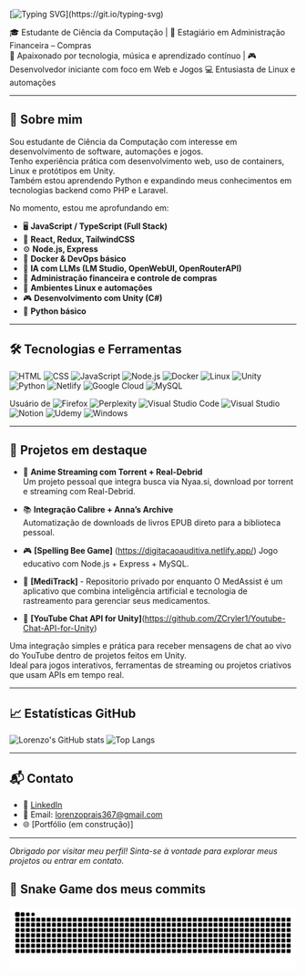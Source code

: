 [![Typing SVG](https://readme-typing-svg.demolab.com/?lines=👋+Olá,+meu+nome+é+Lorenzo+Costa;❤️+Bem+vindo+ao+meu+perfil!)](https://git.io/typing-svg)

🎓 Estudante de Ciência da Computação | 💼 Estagiário em Administração Financeira – Compras  
🎸 Apaixonado por tecnologia, música e aprendizado contínuo | 🎮 Desenvolvedor iniciante com foco em Web e Jogos
💻 Entusiasta de Linux e automações

---

## 🧠 Sobre mim

Sou estudante de Ciência da Computação com interesse em desenvolvimento de software, automações e jogos.  
Tenho experiência prática com desenvolvimento web, uso de containers, Linux e protótipos em Unity.  
Também estou aprendendo Python e expandindo meus conhecimentos em tecnologias backend como PHP e Laravel.

No momento, estou me aprofundando em:


- 🖥️ **JavaScript / TypeScript (Full Stack)**  
- 🎨 **React, Redux, TailwindCSS**  
- ⚙️ **Node.js, Express**  
- 🐳 **Docker & DevOps básico**  
- 🧠 **IA com LLMs (LM Studio, OpenWebUI, OpenRouterAPI)**  
- 🧾 **Administração financeira e controle de compras**
- 🐧 **Ambientes Linux e automações**
- 🎮 **Desenvolvimento com Unity (C#)**
- 🐍 **Python básico**

---

## 🛠️ Tecnologias e Ferramentas

![HTML](https://img.shields.io/badge/HTML5-E34F26?style=flat&logo=html5&logoColor=white)
![CSS](https://img.shields.io/badge/CSS3-1572B6?style=flat&logo=css3&logoColor=white)
![JavaScript](https://img.shields.io/badge/JavaScript-F7DF1E?style=flat&logo=javascript&logoColor=black)
![Node.js](https://img.shields.io/badge/Node.js-339933?style=flat&logo=nodedotjs&logoColor=white)
![Docker](https://img.shields.io/badge/Docker-2496ED?style=flat&logo=docker&logoColor=white)
![Linux](https://img.shields.io/badge/Linux-FCC624?style=flat&logo=linux&logoColor=black)
![Unity](https://img.shields.io/badge/Unity-000000?style=flat&logo=unity&logoColor=white)
![Python](https://img.shields.io/badge/Python-3776AB?style=flat&logo=python&logoColor=white)
![Netlify](https://img.shields.io/badge/Netlify-%23000000.svg?logo=netlify&logoColor=#00C7B7)
![Google Cloud](https://img.shields.io/badge/Google%20Cloud-%234285F4.svg?logo=google-cloud&logoColor=white)
![MySQL](https://img.shields.io/badge/MySQL-4479A1?logo=mysql&logoColor=fff)

Usuário de 
![Firefox](https://img.shields.io/badge/Firefox-FF7139?logo=Firefox&logoColor=white)
![Perplexity](https://img.shields.io/badge/Perplexity-1FB8CD?logo=perplexity&logoColor=fff)
![Visual Studio Code](https://custom-icon-badges.demolab.com/badge/Visual%20Studio%20Code-0078d7.svg?logo=vsc&logoColor=white)
![Visual Studio](https://custom-icon-badges.demolab.com/badge/Visual%20Studio-5C2D91.svg?&logo=visualstudio&logoColor=white)
![Notion](https://img.shields.io/badge/Notion-000?logo=notion&logoColor=fff)
![Udemy](https://img.shields.io/badge/Udemy-A435F0?logo=udemy&logoColor=fff)
![Windows](https://custom-icon-badges.demolab.com/badge/Windows-0078D6?logo=windows11&logoColor=white)

---

## 📌 Projetos em destaque

- 🔎 **Anime Streaming com Torrent + Real-Debrid**  
  Um projeto pessoal que integra busca via Nyaa.si, download por torrent e streaming com Real-Debrid.

- 📚 **Integração Calibre + Anna’s Archive**  
  Automatização de downloads de livros EPUB direto para a biblioteca pessoal.

- 🎮 **[Spelling Bee Game]** (https://digitacaoauditiva.netlify.app/)
  Jogo educativo com Node.js + Express + MySQL.
  
- 💊 **[MediTrack]** - Repositorio privado por enquanto
  O MedAssist é um aplicativo que combina inteligência artificial e tecnologia de rastreamento para gerenciar seus medicamentos.

- 🎥 **[YouTube Chat API for Unity]**(https://github.com/ZCryler1/Youtube-Chat-API-for-Unity)

Uma integração simples e prática para receber mensagens de chat ao vivo do YouTube dentro de projetos feitos em Unity.  
Ideal para jogos interativos, ferramentas de streaming ou projetos criativos que usam APIs em tempo real.


---

## 📈 Estatísticas GitHub

<p align="center">
  
![Lorenzo's GitHub stats](https://github-readme-stats.vercel.app/api?username=ZCryler1&show_icons=true&theme=tokyonight)
![Top Langs](https://github-readme-stats.vercel.app/api/top-langs/?username=ZCryler1&layout=compact&theme=tokyonight)

</p>

---

## 📬 Contato

- 💼 [LinkedIn](https://www.linkedin.com/in/lorenzo-costa-prais/)
- 📧 Email: lorenzoprais367@gmail.com
- 🌐 [Portfólio (em construção)]

---

_Obrigado por visitar meu perfil! Sinta-se à vontade para explorar meus projetos ou entrar em contato._

## 🐍 Snake Game dos meus commits

![Snake animation](https://github.com/ZCryler1/ZCryler1/blob/output/github-contribution-grid-snake.svg)

